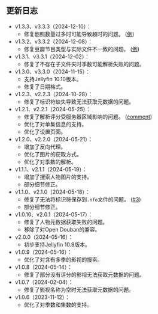 ## 更新日志
- v1.3.3、v3.3.3（2024-12-10）：
  - 修复剧照数量过多时可能导致超时的问题。 ([例](https://movie.douban.com/subject/26816519/photos?type=S))
- v1.3.2、v3.3.2（2024-12-08）：
  - 修复豆瓣节目类型与实际文件不一致的问题。 ([例](https://movie.douban.com/subject/35952098/))
- v1.3.1、v3.3.1（2024-12-02）：
  - 修复了不存在子文件夹时季数可能解析失败的问题。
- v1.3.0、v3.3.0（2024-11-15）：
  - 支持Jellyfin 10.10版本。
  - 修复了日期格式。
- v1.2.3、v2.2.3（2024-10-28）：
  - 修复了标识符缺失导致无法获取元数据的问题。
- v1.2.1、v2.2.1（2024-05-25）：
  - 修复了解析评分受服务器区域影响的问题。 ([comment](https://github.com/Xzonn/xzonn.github.io/discussions/22#discussioncomment-9545154))
  - 优化了对单集信息的支持。
  - 优化了设置页面。
- v1.2.0、v2.2.0（2024-05-21）：
  - 增加了反向代理。
  - 优化了图片的获取方式。
  - 优化了对季数的解析。
- v1.1.1、v2.1.1（2024-05-19）：
  - 增加了搜索人物图片的支持。
  - 部分细节修正。
- v1.1.0、v2.1.0（2024-05-18）：
  - 修复了无法将标识符保存到`.nfo`文件的问题。 ([#3](https://github.com/Xzonn/JellyfinPluginDouban/issues/3))
  - 部分细节修正。
- v1.0.10、v2.0.1（2024-05-17）：
  - 修复了人物元数据获取失败的问题。
  - 移除了对Open Douban的兼容。
- v2.0.0（2024-05-16）：
  - 初步支持Jellyfin 10.9版本。
- v1.0.9（2024-05-16）：
  - 优化了对含有多季的影视的搜索。
- v1.0.8（2024-05-14）：
  - 修复了部分没有评分的影视无法获取元数据的问题。
- v1.0.7（2024-02-04）：
  - 修复了影视名称为空时无法获取元数据的问题。
- v1.0.6（2023-11-12）：
  - 优化了对季数和集数的支持。
